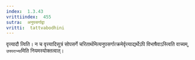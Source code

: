```yaml
---
index:  1.3.43
vrittiindex:  455
sutra:  अनुपसर्गाद्वा
vritti:  tattvabodhini 
---
```


वृत्त्यादौ त्विति। न च वृत्त्यादिसूत्रं सोपसर्गे चरितार्थमित्यनुपसर्गात्क्रमेर्वृत्त्याद्यर्थेऽपि विभाषैवाऽस्त्विति वाच्यम्, `उपपराभ्या`मिति नियमस्योक्तत्वात्। 

